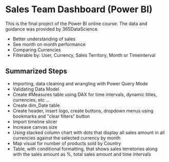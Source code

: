 # Sales Team Dashboard (Power BI)
This is the final project of the Power BI online course. The data and guidance was provided by 365DataScience.
- Better understanding of sales
- See month on month performance
- Comparing Currencies
- Filterable by: User, Currency, Sales Territory, Month or Timeinterval

## Summarized Steps
- Importing, data cleaning and wrangling with Power Query Mode
- Validating Data Model
- Create #Measures table using DAX for time intervals, dynamic titles, currencies, etc ...
- Create dim_Date table 
- Create header, insert logo, create buttons, dropdown menus using bookmarks and "clear filters" button
- Import timeline slicer 
- Increase canvas size
- Using stacked column chart with dots that display all sales amount in all currencies against the selected currency by month
- Map visual for number of products sold by Country
- Table, with conditional formatting, that shows sales terretories along with the sales amount as %, total sales amount and time intervals
